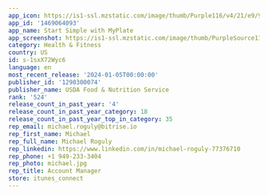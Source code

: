 ```yaml
---
app_icon: https://is1-ssl.mzstatic.com/image/thumb/Purple116/v4/21/e9/9a/21e99ad6-30a0-35a1-70dc-e202f6fcb36b/AppIcon-0-0-1x_U007emarketing-0-5-0-0-85-220.png/1024x1024bb.png
app_id: '1469064093'
app_name: Start Simple with MyPlate
app_screenshot: https://is1-ssl.mzstatic.com/image/thumb/PurpleSource116/v4/8c/8f/5e/8c8f5eb9-2800-64a5-ced6-5652b8dc0299/f82175e7-2289-4fdc-a5ae-6e47fb701d79_2_GoalsBadges.jpg/1242x2688bb.png
category: Health & Fitness
country: US
id: s-1sxX72Wyc6
language: en
most_recent_release: '2024-01-05T00:00:00'
publisher_id: '1290300074'
publisher_name: USDA Food & Nutrition Service
rank: '524'
release_count_in_past_year: '4'
release_count_in_past_year_category: 18
release_count_in_past_year_top_in_category: 35
rep_email: michael.roguly@bitrise.io
rep_first_name: Michael
rep_full_name: Michael Roguly
rep_linkedin: https://www.linkedin.com/in/michael-roguly-77376710
rep_phone: +1 949-233-3404
rep_photo: michael.jpg
rep_title: Account Manager
store: itunes_connect
---
```

